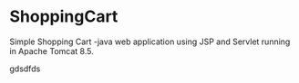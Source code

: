 # ShoppingCart
Simple Shopping Cart -java web application using JSP and Servlet running in Apache Tomcat 8.5.


gdsdfds

